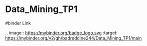 # Data_Mining_TP1


#binder Link 
 
.. image:: https://mybinder.org/badge_logo.svg
 :target: https://mybinder.org/v2/gh/badreddine244/Data_Mining_TP1/main
